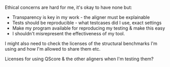 



Ethical concerns are hard for me, it's okay to have none but:
- Transparency is key in my work - the aligner must be explainable
- Tests should be reproducible - what testcases did I use, exact settings
- Make my program available for reproducing my testing & make this easy
- I shouldn't misrepresent the effectiveness of my tool.

I might also need to check the licenses of the structural benchmarks I'm using and how I'm allowed to share them etc.

Licenses for using QScore & the other aligners when I'm testing them?